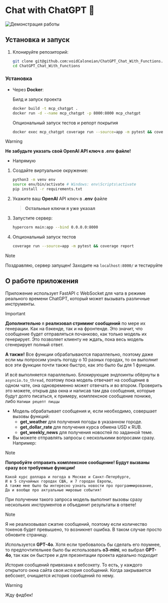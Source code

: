 # Chat with ChatGPT 🤖

![Демонстрация работы](./preview.gif)

## Установка и запуск
  

1. Клонируйте репозиторий:
   ```bash
   git clone git@github.com:voidCaloneian/ChatGPT_Chat_With_Functions.git
   cd ChatGPT_Chat_With_Functions
   ```

### Установка

- Через **Docker**:
   
   Билд и запуск проекта
   ```bash
   docker build -t mcp_chatgpt . 
   docker run -d --name mcp_chatgpt -p 8000:8000 mcp_chatgpt
   ```
   Опциональный запуск тестов и репорт покрытия
   ```bash
   docker exec mcp_chatgpt coverage run --source=app -m pytest && coverage report
   ```
> [!WARNING]
> **Не забудьте указать свой OpenAI API ключ в **.env** файле!**

- Напрямую

1. Создайте виртуальное окружение:
   ```bash
   python3 -m venv env
   source env/bin/activate # Windows: env\Scripts\activate
   pip install -r requirements.txt
2. Укажите ваш **OpenAI** API ключ в **.env** файле
   > **Остальные ключи я уже указал** 
   
3. Запустите сервер:
   ```bash
   hypercorn main:app --bind 0.0.0.0:8000
   ```
4. Опциональный запуск тестов 
   ```bash
   coverage run --source=app -m pytest && coverage report
   ```
> [!Note] 
> Поздравляю, сервер запущен!
> Заходите на ```localhost:8000/``` и тестируйте

## О работе приложения

Приложение использует FastAPI с WebSocket для чата в режиме реального времени ChatGPT, который может вызывать различные инструменты.
> [!IMPORTANT]
> **Дополнительно** я **реализовал стриминг сообщений** по мере их генерации. Как на бэкенде, так и на фронтенде. Это значит, что сообщение будет отправляться почанково, как только модель их генерирует. Это позволяет клиенту не ждать, пока весь модель сгенерирует полный ответ.
> 
> **А также!** Все функции обрабатываются параллельно, поэтому даже если мы попросим узнать погоду о 10 разных городах, то он выполнит все эти функции почти также быстро, как это было бы для 1 функции.
>
> И всё выполняется параллельно. Блокирующие эндпоинты обёрнуты в ```asyncio.to_thread```, поэтому пока модель отвечает на сообщение в одном чате, она одновременно может отвечать и во втором. Проверить это можете, открыв два окна и написав там два сообщения, которые будут долго писаться, к примеру, комплексное сообщение пониже, либо ```Напиши рецепт пиццы```

- Модель обрабатывает сообщения и, если необходимо, совершает вызовы функций:
  - **get_weather** для получения погоды в указанном городе.
  - **get_dollar_rate** для получения курса обмена USD к RUB.
  - **get_weekly_news** для получения новостей по заданной теме.
- Вы можете отправлять запросы с несколькими вопросами сразу. Например:
> [!Note]
> 
> **Попробуйте отправить комплексное сообщение! Будут вызваны сразу все требуемые функции!**
> ```
> Какой курс доллара и погода в Москве и Санкт-Петербурге, 
> И в 5 случайных городах США, и 7 городах Европы,
> А также мне было бы интересно узнать новости про программирование,
> Да и вообще про актуальные мировые события!
> ```
  
  При получении такого запроса модель выполнит вызовы сразу нескольких инструментов и объединит результаты в ответе!

> [!NOTE]
> Я не реализовывал сжатие сообщений, поэтому если количество токенов будет превышено, то возникнет ошибка. В таком случае просто обновите страницу.
>
> Используется **GPT-4o**. Хотя если требовалось бы сделать его поумнее, то предпочтительнее было бы использовать **o3-mini**, но выбрал **GPT-4o**, так как он быстрее и для презентации проекта идеально подходит
> 
> История сообщений привязана к вебсокету. То есть, у каждого открытого окна сайта своя история сообщений. Когда закрывается вебсокет, очищается история сообщений по нему.

> [!WARNING]
   Жду фидбек!

